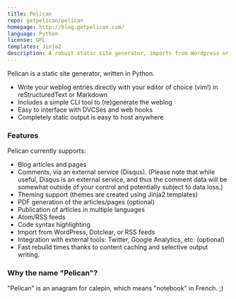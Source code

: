 ```yaml
---
title: Pelican
repo: getpelican/pelican
homepage: http://blog.getpelican.com/
language: Python
license: GPL
templates: Jinja2
description: A robust static site generator, imports from Wordpress or RSS Feeds, supports multi-lang publishing.
---
```


Pelican is a static site generator, written in Python.

* Write your weblog entries directly with your editor of choice (vim!) in reStructuredText or Markdown
* Includes a simple CLI tool to (re)generate the weblog
* Easy to interface with DVCSes and web hooks
* Completely static output is easy to host anywhere

### Features

Pelican currently supports:

* Blog articles and pages
* Comments, via an external service (Disqus). (Please note that while useful, Disqus is an external service, and thus the comment data will be somewhat outside of your control and potentially subject to data loss.)
* Theming support (themes are created using Jinja2 templates)
* PDF generation of the articles/pages (optional)
* Publication of articles in multiple languages
* Atom/RSS feeds
* Code syntax highlighting
* Import from WordPress, Dotclear, or RSS feeds
* Integration with external tools: Twitter, Google Analytics, etc. (optional)
* Fast rebuild times thanks to content caching and selective output writing.

### Why the name "Pelican"?

"Pelican" is an anagram for calepin, which means "notebook" in French. ;)
